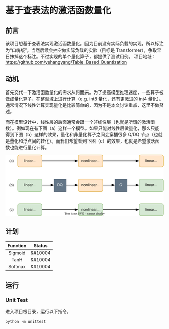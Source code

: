 # 基于查表法的激活函数量化

## 前言

该项目想基于查表法实现激活函数量化。因为目前没有实际负载的实现，所以标注为“口嗨版”。当然后续会抽空做实际负载的实验（目标是 Transformer），争取早日抹掉这个标注。不过实现的单个量化算子，都提供了测试用例。
项目地址：<https://github.com/yehangyang/Table_Based_Quantization>

## 动机

首先交代一下激活函数量化的需求从何而来。为了提高模型推理速度，一些算子被做成量化算子，在整型域上进行计算（e.g. int8 量化，还有更激进的 int4 量化）。通常情况下线性计算实现量化是比较简单的，因为不是本文讨论重点，这里不做赘述。

而在模型设计中，线性层的后面通常会跟一个非线性层（也就是所谓的激活函数）。例如现在有下图（a）这样一个模型。如果只能对线性层做量化，那么只能得到下图（b）这样的效果，量化和非量化算子之间会穿插很多 Q/DQ 节点（也就是量化和浮点间的转化）。而我们希望看到下图（c）的效果，也就是希望激活函数也能进行量化计算。

![half quantization v.s. full quantizaiton](img/half_vs_full.drawio.svg)


## 计划

| Function |  Status |
|:--------:|:-------:|
|  Sigmoid | &#10004 |
|   TanH   | &#10004 |
|  Softmax | &#10004 |


## 运行

### Unit Test

进入项目根目录，运行以下指令，

```shell
python -m unittest
```
